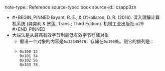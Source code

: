 note-type:: Reference
source-type:: book
source-id:: csapp3zh

- #+BEGIN_PINNED
  Bryant, R. E., & O’Hallaron, D. R. (2016). 深入理解计算机系统 (龚奕利 & 贺莲, Trans.; Third Edition). 机械工业出版社.p29
  #+END_PINNED
- 大端法是从最高有效字节到最低有效字节存储对象
	- 假设一个对象的内容是`0x12345678`，存储在`0x100`处。则它的排列是：
	- ```text
	  0x100 12
	  0x101 34
	  0x102 56
	  0x103 78
	  ```